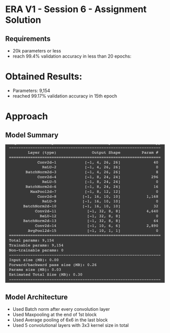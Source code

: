 # ERA V1 - Session 6 - Assignment Solution

## Requirements
- 20k parameters or less
- reach 99.4% validation accuracy in less than 20 epochs:

# Obtained Results:
- Parameters: 9,154
- reached 99.17% validation accuracy in 15th epoch

# Approach
## Model Summary
![Model summary](./model_summary.png)
## Model Architecture
- Used Batch norm after every convolution layer
- Used Maxpooling at the end of 1st block
- Used Average pooling of 6x6 in the last block
- Used 5 convolutional layers with 3x3 kernel size in total
